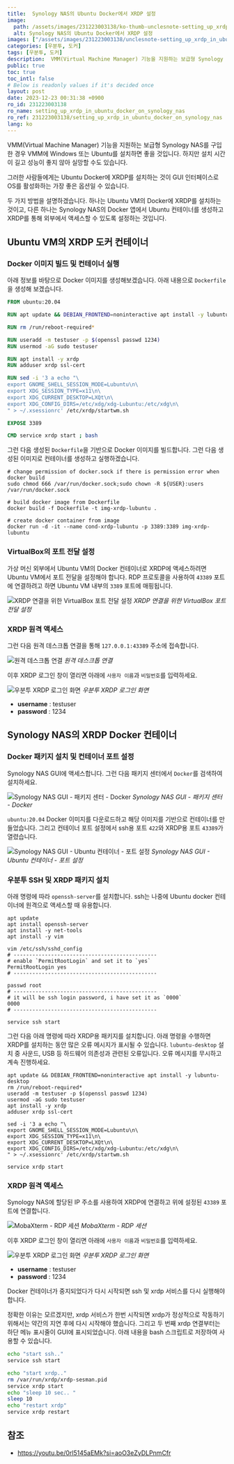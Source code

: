 ```yaml
---
title:  Synology NAS의 Ubuntu Docker에서 XRDP 설정
image:
  path: /assets/images/231223003138/ko-thumb-unclesnote-setting_up_xrdp_in_ubuntu_docker_on_synology_nas.png
  alt: Synology NAS의 Ubuntu Docker에서 XRDP 설정
images: ["/assets/images/231223003138/unclesnote-setting_up_xrdp_in_ubuntu_docker_on_synology_nas-virtualbox_port_forwarding_settings_for_xrdp_connection.png", "/assets/images/231223003138/unclesnote-setting_up_xrdp_in_ubuntu_docker_on_synology_nas-remote_desktop_connection.png", "/assets/images/231223003138/unclesnote-setting_up_xrdp_in_ubuntu_docker_on_synology_nas-ubuntu_xrdp_login_screen.png", "/assets/images/231223003138/unclesnote-setting_up_xrdp_in_ubuntu_docker_on_synology_nas-synology_nas_gui-package_center-docker.png", "/assets/images/231223003138/unclesnote-setting_up_xrdp_in_ubuntu_docker_on_synology_nas-synology_nas_gui-ubuntu_container-port_settings.png", "/assets/images/231223003138/unclesnote-setting_up_xrdp_in_ubuntu_docker_on_synology_nas-mobaxterm-rdp_session.png"]
categories: [우분투, 도커]
tags: [우분투, 도커]
description:  VMM(Virtual Machine Manager) 기능을 지원하는 보급형 Synology NAS를 구입한 경우 VMM에 Windows 또는 Ubuntu를 설치하면 좋을 것입니다. 하지만 설치 시간이 길고 성능이 좋지 않아 실망할 수도 있습니다. 그러한 사람들에게는 Ubuntu
public: true
toc: true
toc_intl: false
# Below is readonly values if it's decided once
layout: post
date: 2023-12-23 00:31:38 +0900
ro_id: 231223003138
ro_name: setting_up_xrdp_in_ubuntu_docker_on_synology_nas
ro_ref: 231223003138/setting_up_xrdp_in_ubuntu_docker_on_synology_nas
lang: ko
---
```

VMM(Virtual Machine Manager) 기능을 지원하는 보급형 Synology NAS를 구입한 경우 VMM에 Windows 또는 Ubuntu를 설치하면 좋을 것입니다. 하지만 설치 시간이 길고 성능이 좋지 않아 실망할 수도 있습니다.  

그러한 사람들에게는 Ubuntu Docker에 XRDP를 설치하는 것이 GUI 인터페이스로 OS를 활성화하는 가장 좋은 옵션일 수 있습니다.  

두 가지 방법을 설명하겠습니다. 하나는 Ubuntu VM의 Docker에 XRDP를 설치하는 것이고, 다른 하나는 Synology NAS의 Docker 앱에서 Ubuntu 컨테이너를 생성하고 XRDP를 통해 외부에서 액세스할 수 있도록 설정하는 것입니다.  
## Ubuntu VM의 XRDP 도커 컨테이너
### Docker 이미지 빌드 및 컨테이너 실행
아래 정보를 바탕으로 Docker 이미지를 생성해보겠습니다. 아래 내용으로 `Dockerfile`을 생성해 보겠습니다.  

```Dockerfile
FROM ubuntu:20.04

RUN apt update && DEBIAN_FRONTEND=noninteractive apt install -y lubuntu-desktop

RUN rm /run/reboot-required*

RUN useradd -m testuser -p $(openssl passwd 1234)
RUN usermod -aG sudo testuser

RUN apt install -y xrdp
RUN adduser xrdp ssl-cert

RUN sed -i '3 a echo "\
export GNOME_SHELL_SESSION_MODE=Lubuntu\n\
export XDG_SESSION_TYPE=x11\n\
export XDG_CURRENT_DESKTOP=LXQt\n\
export XDG_CONFIG_DIRS=/etc/xdg/xdg-Lubuntu:/etc/xdg\n\
" > ~/.xsessionrc' /etc/xrdp/startwm.sh

EXPOSE 3389

CMD service xrdp start ; bash
```
그런 다음 생성된 `Dockerfile`을 기반으로 Docker 이미지를 빌드합니다. 그런 다음 생성된 이미지로 컨테이너를 생성하고 실행하겠습니다.  

```shell
# change permission of docker.sock if there is permission error when docker build
sudo chmod 666 /var/run/docker.sock;sudo chown -R ${USER}:users /var/run/docker.sock

# build docker image from Dockerfile
docker build -f Dockerfile -t img-xrdp-lubuntu .

# create docker container from image 
docker run -d -it --name cond-xrdp-lubuntu -p 3389:3389 img-xrdp-lubuntu

```
### VirtualBox의 포트 전달 설정
가상 머신 외부에서 Ubuntu VM의 Docker 컨테이너로 XRDP에 액세스하려면 Ubuntu VM에서 포트 전달을 설정해야 합니다. RDP 프로토콜을 사용하여 `43389` 포트에 연결하려고 하면 Ubuntu VM 내부의 `3389` 포트에 매핑됩니다.  

![XRDP 연결을 위한 VirtualBox 포트 전달 설정](/assets/images/231223003138/unclesnote-setting_up_xrdp_in_ubuntu_docker_on_synology_nas-virtualbox_port_forwarding_settings_for_xrdp_connection.png)
_XRDP 연결을 위한 VirtualBox 포트 전달 설정_

### XRDP 원격 액세스
그런 다음 원격 데스크톱 연결을 통해 `127.0.0.1:43389` 주소에 접속합니다.  

![원격 데스크톱 연결](/assets/images/231223003138/unclesnote-setting_up_xrdp_in_ubuntu_docker_on_synology_nas-remote_desktop_connection.png)
_원격 데스크톱 연결_

이후 XRDP 로그인 창이 열리면 아래에 `사용자 이름`과 `비밀번호`를 입력하세요.  

![우분투 XRDP 로그인 화면](/assets/images/231223003138/unclesnote-setting_up_xrdp_in_ubuntu_docker_on_synology_nas-ubuntu_xrdp_login_screen.png)
_우분투 XRDP 로그인 화면_

- **username** : testuser
- **password** : 1234

## Synology NAS의 XRDP Docker 컨테이너
### Docker 패키지 설치 및 컨테이너 포트 설정
Synology NAS GUI에 액세스합니다. 그런 다음 패키지 센터에서 `Docker`를 검색하여 설치하세요.  

![Synology NAS GUI - 패키지 센터 - Docker](/assets/images/231223003138/unclesnote-setting_up_xrdp_in_ubuntu_docker_on_synology_nas-synology_nas_gui-package_center-docker.png)
_Synology NAS GUI - 패키지 센터 - Docker_

`ubuntu:20.04` Docker 이미지를 다운로드하고 해당 이미지를 기반으로 컨테이너를 만들었습니다. 그리고 컨테이너 포트 설정에서 ssh용 포트 `422`와 XRDP용 포트 `43389`가 열렸습니다.  

![Synology NAS GUI - Ubuntu 컨테이너 - 포트 설정](/assets/images/231223003138/unclesnote-setting_up_xrdp_in_ubuntu_docker_on_synology_nas-synology_nas_gui-ubuntu_container-port_settings.png)
_Synology NAS GUI - Ubuntu 컨테이너 - 포트 설정_

### 우분투 SSH 및 XRDP 패키지 설치
아래 명령에 따라 `openssh-server`를 설치합니다. ssh는 나중에 Ubuntu docker 컨테이너에 원격으로 액세스할 때 유용합니다.  

```shell
apt update
apt install openssh-server
apt install -y net-tools
apt install -y vim

vim /etc/ssh/sshd_config
# ----------------------------------------------
# enable `PermitRootLogin` and set it to `yes`
PermitRootLogin yes
# ----------------------------------------------

passwd root 
# ----------------------------------------------
# it will be ssh login password, i have set it as `0000`
0000
# ----------------------------------------------

service ssh start
```
그런 다음 아래 명령에 따라 XRDP용 패키지를 설치합니다. 아래 명령을 수행하면 XRDP를 설치하는 동안 많은 오류 메시지가 표시될 수 있습니다. `lubuntu-desktop` 설치 중 사운드, USB 등 하드웨어 의존성과 관련된 오류입니다. 오류 메시지를 무시하고 계속 진행하세요.  

```shell
apt update && DEBIAN_FRONTEND=noninteractive apt install -y lubuntu-desktop
rm /run/reboot-required*
useradd -m testuser -p $(openssl passwd 1234)
usermod -aG sudo testuser
apt install -y xrdp
adduser xrdp ssl-cert

sed -i '3 a echo "\
export GNOME_SHELL_SESSION_MODE=Lubuntu\n\
export XDG_SESSION_TYPE=x11\n\
export XDG_CURRENT_DESKTOP=LXQt\n\
export XDG_CONFIG_DIRS=/etc/xdg/xdg-Lubuntu:/etc/xdg\n\
" > ~/.xsessionrc' /etc/xrdp/startwm.sh

service xrdp start

```
### XRDP 원격 액세스
Synology NAS에 할당된 IP 주소를 사용하여 XRDP에 연결하고 위에 설정된 `43389` 포트에 연결합니다.  

![MobaXterm - RDP 세션](/assets/images/231223003138/unclesnote-setting_up_xrdp_in_ubuntu_docker_on_synology_nas-mobaxterm-rdp_session.png)
_MobaXterm - RDP 세션_

이후 XRDP 로그인 창이 열리면 아래에 `사용자 이름`과 `비밀번호`를 입력하세요.  

![우분투 XRDP 로그인 화면](/assets/images/231223003138/unclesnote-setting_up_xrdp_in_ubuntu_docker_on_synology_nas-ubuntu_xrdp_login_screen.png)
_우분투 XRDP 로그인 화면_

- **username** : testuser
- **password** : 1234

Docker 컨테이너가 중지되었다가 다시 시작되면 ssh 및 xrdp 서비스를 다시 실행해야 합니다.  

정확한 이유는 모르겠지만, xrdp 서비스가 한번 시작되면 xrdp가 정상적으로 작동하기 위해서는 약간의 지연 후에 다시 시작해야 했습니다. 그리고 두 번째 xrdp 연결부터는 하단 메뉴 표시줄이 GUI에 표시되었습니다. 아래 내용을 bash 스크립트로 저장하여 사용할 수 있습니다.  

```bash
echo "start ssh.."
service ssh start

echo "start xrdp.."
rm /var/run/xrdp/xrdp-sesman.pid
service xrdp start
echo "sleep 10 sec.. "
sleep 10
echo "restart xrdp"
service xrdp restart

```
## 참조
- https://youtu.be/0rl5145aEMk?si=aoO3eZyDLPnmCfr
